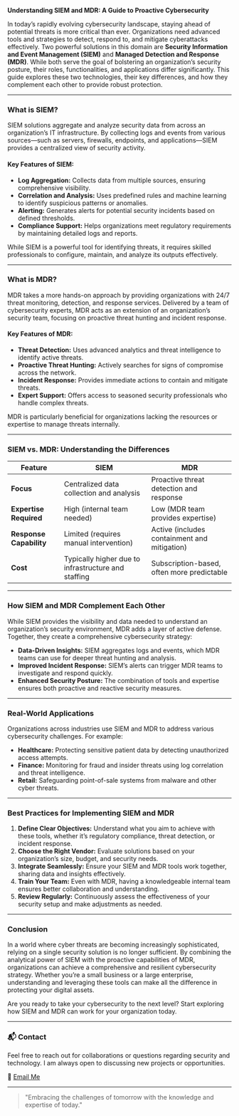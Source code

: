 
**Understanding SIEM and MDR: A Guide to Proactive Cybersecurity**

In today’s rapidly evolving cybersecurity landscape, staying ahead of potential threats is more critical than ever. Organizations need advanced tools and strategies to detect, respond to, and mitigate cyberattacks effectively. Two powerful solutions in this domain are **Security Information and Event Management (SIEM)** and **Managed Detection and Response (MDR)**. While both serve the goal of bolstering an organization’s security posture, their roles, functionalities, and applications differ significantly. This guide explores these two technologies, their key differences, and how they complement each other to provide robust protection.

---

### **What is SIEM?**
SIEM solutions aggregate and analyze security data from across an organization’s IT infrastructure. By collecting logs and events from various sources—such as servers, firewalls, endpoints, and applications—SIEM provides a centralized view of security activity.

#### **Key Features of SIEM:**
- **Log Aggregation:** Collects data from multiple sources, ensuring comprehensive visibility.
- **Correlation and Analysis:** Uses predefined rules and machine learning to identify suspicious patterns or anomalies.
- **Alerting:** Generates alerts for potential security incidents based on defined thresholds.
- **Compliance Support:** Helps organizations meet regulatory requirements by maintaining detailed logs and reports.

While SIEM is a powerful tool for identifying threats, it requires skilled professionals to configure, maintain, and analyze its outputs effectively.

---

### **What is MDR?**
MDR takes a more hands-on approach by providing organizations with 24/7 threat monitoring, detection, and response services. Delivered by a team of cybersecurity experts, MDR acts as an extension of an organization’s security team, focusing on proactive threat hunting and incident response.

#### **Key Features of MDR:**
- **Threat Detection:** Uses advanced analytics and threat intelligence to identify active threats.
- **Proactive Threat Hunting:** Actively searches for signs of compromise across the network.
- **Incident Response:** Provides immediate actions to contain and mitigate threats.
- **Expert Support:** Offers access to seasoned security professionals who handle complex threats.

MDR is particularly beneficial for organizations lacking the resources or expertise to manage threats internally.

---

### **SIEM vs. MDR: Understanding the Differences**

| Feature               | SIEM                                   | MDR                                   |
|-----------------------|----------------------------------------|---------------------------------------|
| **Focus**            | Centralized data collection and analysis | Proactive threat detection and response |
| **Expertise Required** | High (internal team needed)            | Low (MDR team provides expertise)     |
| **Response Capability** | Limited (requires manual intervention) | Active (includes containment and mitigation) |
| **Cost**              | Typically higher due to infrastructure and staffing | Subscription-based, often more predictable |

---

### **How SIEM and MDR Complement Each Other**
While SIEM provides the visibility and data needed to understand an organization’s security environment, MDR adds a layer of active defense. Together, they create a comprehensive cybersecurity strategy:
- **Data-Driven Insights:** SIEM aggregates logs and events, which MDR teams can use for deeper threat hunting and analysis.
- **Improved Incident Response:** SIEM’s alerts can trigger MDR teams to investigate and respond quickly.
- **Enhanced Security Posture:** The combination of tools and expertise ensures both proactive and reactive security measures.

---

### **Real-World Applications**
Organizations across industries use SIEM and MDR to address various cybersecurity challenges. For example:
- **Healthcare:** Protecting sensitive patient data by detecting unauthorized access attempts.
- **Finance:** Monitoring for fraud and insider threats using log correlation and threat intelligence.
- **Retail:** Safeguarding point-of-sale systems from malware and other cyber threats.

---

### **Best Practices for Implementing SIEM and MDR**
1. **Define Clear Objectives:** Understand what you aim to achieve with these tools, whether it’s regulatory compliance, threat detection, or incident response.
2. **Choose the Right Vendor:** Evaluate solutions based on your organization’s size, budget, and security needs.
3. **Integrate Seamlessly:** Ensure your SIEM and MDR tools work together, sharing data and insights effectively.
4. **Train Your Team:** Even with MDR, having a knowledgeable internal team ensures better collaboration and understanding.
5. **Review Regularly:** Continuously assess the effectiveness of your security setup and make adjustments as needed.

---

### **Conclusion**
In a world where cyber threats are becoming increasingly sophisticated, relying on a single security solution is no longer sufficient. By combining the analytical power of SIEM with the proactive capabilities of MDR, organizations can achieve a comprehensive and resilient cybersecurity strategy. Whether you’re a small business or a large enterprise, understanding and leveraging these tools can make all the difference in protecting your digital assets.

Are you ready to take your cybersecurity to the next level? Start exploring how SIEM and MDR can work for your organization today.

---

### 📬 Contact
Feel free to reach out for collaborations or questions regarding security and technology. I am always open to discussing new projects or opportunities.

📧 [Email Me](mailto:robert.a.moss@protonmail.com)

---

> "Embracing the challenges of tomorrow with the knowledge and expertise of today."
